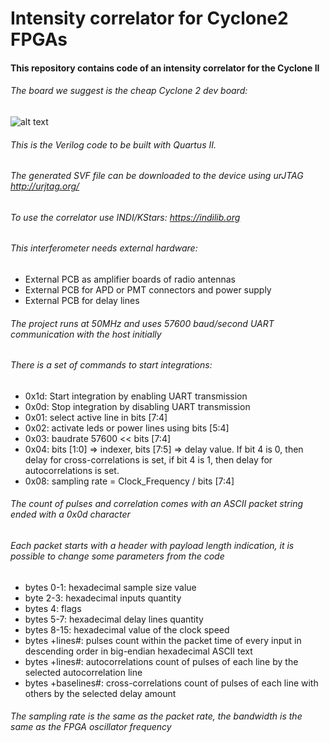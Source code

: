 # Intensity correlator for Cyclone2 FPGAs

#### This repository contains code of an intensity correlator for the Cyclone II
###### The board we suggest is the cheap Cyclone 2 dev board:

![alt text](https://github.com/iliaplatone/correlator/raw/master/pictures/devboard.jpg "Devboard")

###### This is the Verilog code to be built with Quartus II.
###### The generated SVF file can be downloaded to the device using urJTAG http://urjtag.org/
###### To use the correlator use INDI/KStars: https://indilib.org

###### This interferometer needs external hardware:
+ External PCB as amplifier boards of radio antennas
+ External PCB for APD or PMT connectors and power supply
+ External PCB for delay lines

###### The project runs at 50MHz and uses 57600 baud/second UART communication with the host initially
###### There is a set of commands to start integrations:
+ 0x1d: Start integration by enabling UART transmission
+ 0x0d: Stop integration by disabling UART transmission
+ 0x01: select active line in bits [7:4]
+ 0x02: activate leds or power lines using bits [5:4]
+ 0x03: baudrate 57600 << bits [7:4]
+ 0x04: bits [1:0] => indexer, bits [7:5] => delay value. If bit 4 is 0, then delay for cross-correlations is set, if bit 4 is 1, then delay for autocorrelations is set.
+ 0x08: sampling rate = Clock_Frequency / bits [7:4]

###### The count of pulses and correlation comes with an ASCII packet string ended with a 0x0d character
###### Each packet starts with a header with payload length indication, it is possible to change some parameters from the code
+ bytes 0-1: hexadecimal sample size value
+ byte 2-3: hexadecimal inputs quantity
+ bytes 4: flags
+ bytes 5-7: hexadecimal delay lines quantity
+ bytes 8-15: hexadecimal value of the clock speed
+ bytes +lines#: pulses count within the packet time of every input in descending order in big-endian hexadecimal ASCII text
+ bytes +lines#: autocorrelations count of pulses of each line by the selected autocorrelation line
+ bytes +baselines#: cross-correlations count of pulses of each line with others by the selected delay amount

###### The sampling rate is the same as the packet rate, the bandwidth is the same as the FPGA oscillator frequency
